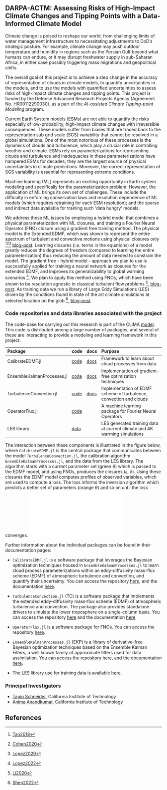 
## DARPA-ACTM: Assessing Risks of High-Impact Climate Changes and Tipping Points with a Data-Informed Climate Model

Climate change is poised to reshape our world, from challenging limits of water management infrastructure to necessitating adjustments to DoD’s strategic posture. For example, climate change may push outdoor temperature and humidity in regions such as the Persian Gulf beyond what humans can endure, or it may disrupt freshwater supply in sub-Saharan Africa, in either case possibly triggering mass migrations and geopolitical shifts. 

The overall goal of this project is to achieve a step change in the accuracy of representation of clouds in climate models, to quantify uncertainties in the models, and to use the models with quantified uncertainties to assess risks of high-impact climate changes and tipping points. This project is funded by the Defense Advanced Research Projects Agency (Agreement No. HR00112290030), as a part of the *AI-assisted Climate Tipping-point Modeling* program.

Current Earth System models (ESMs) are not able to quantify the risks especially of low-probability, high-impact climate changes with irreversible consequences. These models suffer from biases that are traced back to the representation sub grid scale (SGS) variability that cannot be resolved in a global simulations. One of the most notorious of these processes is the dynamics of clouds and turbulence, which play a crucial role in controlling weather and climate. ESMs rely on parameterizations for representing clouds and turbulence and inadequacies in these parameterizations have hampered ESMs for decades; they are the largest source of physical uncertainties in climate predictions. Moreover, the correct representation of SGS variability is essential for representing extreme conditions. 

Machine learning (ML) represents an exciting opportunity in Earth system modeling and specifically for the parameterization problem. However, the application of ML brings its own set of challenges. These include the difficulty in enforcing conservation laws and resolution dependence of ML models (which requires retraining for each ESM resolution); and the sparse and indirect data available for training such 'data hungry' models.

We address these ML issues by employing a hybrid model that combines a physical parameterization with ML closures, and training a Fourier Neural Operator (FNO) closure using a gradient free training method. The physical model is the Extended EDMF, which was shown to represent the entire spectrum of turbulent and convective motions using physical closures  only [^1][^2][^3] [blog-post](https://clima.caltech.edu/2020/12/04/resolving-small-scale-uncertainties-in-climate-models/). Learning closures (i.e. terms in the equations) of a model greatly reduces the degrees of freedom (compared to learning the entire parameterization) thus reducing the amount of data needed to constrain the model. The gradient free - hybrid model - approach we plan to use is successfully applied for training a neural network as closures for the extended EDMF, and improves its generalizability to global warming scenarios [^4]. We plan to apply this method using FNOs, which have been shown to be resolution agnostic in classical turbulent flow problems [^5], [blog-post](https://zongyi-li.github.io/blog/2020/fourier-pde/). As training data we run a library of Large Eddy Simulations (LES) driven by the conditions found in state of the art climate simulations at selected location on the glob [^6], [blog-post](https://clima.caltech.edu/2022/06/17/a-library-of-large-eddy-simulations-for-calibrating-cloud-parameterizations/).


### Code repositories and data libraries associated with the project

The code-base for carrying out this research is part of the CLiMA [model](https://github.com/CliMA). This code is distributed among a large number of packages, and several of these are interacting to provide a modeling and learning framework in this project.

Package                      | code  | docs | Purpose
:----------------------------|:------|:-----|:-------------------------------------------------------
CalibrateEDMF.jl             |[code](https://github.com/CliMA/CalibrateEDMF.jl) |[docs](https://clima.github.io/CalibrateEDMF.jl/dev/) | Framework to learn about cloud processes from data
EnsembleKalmanProcesses.jl   |[code](https://github.com/CliMA/EnsembleKalmanProcesses.jl) |[docs](https://clima.github.io/EnsembleKalmanProcesses.jl/dev/) | Implementation of gradient-free optimization techniques
TurbulenceConvection.jl      |[code](https://github.com/CliMA/TurbulenceConvection.jl) |[docs](https://clima.github.io/TurbulenceConvection.jl/dev/) | Implementation of EDMF scheme of turbulence, convection and clouds
OperatorFlux.jl              |[code](https://github.com/CliMA/OperatorFlux.jl) |      | A machine learning package for Fourier Neural Operators
LES library                  |[data](https://data.caltech.edu/records/20052)|      | LES generated training data at current climate and 4K warming simulations

The interaction between these components is illustrated in the figure below, where `CalibrateEDMF.jl`
is the central package that communicates between the model `TurbulenceConvection.jl`, the calibration algorithm `EnsembleKalmanProcesses.jl`, and the data from the LES library. The algorithm starts with a current parameter set (green $\theta$) which is passed to the EDMF model, and using FNOs, produces the closures ($\epsilon$, $\delta$). Using these closures the EDMF model computes profiles of observed variables, which are used to compute a loss. The loss informs the inversion algorithm which predicts a better set of parameters (orange $\theta$) and so on until the loss converges. 
![alt text](assets/dependency_diagram.pdf) 

Further information about the individual packages can be found in their documentation pages:

- `CalibrateEDMF.jl` is a software package that leverages the Bayesian optimization techniques housed in `EnsembleKalmanProcesses.jl` to learn cloud process parameterizations within an eddy-diffusivity mass-flux scheme (EDMF) of atmospheric turbulence and convection, and quantify their uncertainty. You can access the repository [here](https://github.com/CliMA/CalibrateEDMF.jl), and the documentation [here](https://clima.github.io/CalibrateEDMF.jl/dev/).

- `TurbulenceConvection.jl` (TC) is a software package that implements the extended eddy-diffusivity mass-flux scheme (EDMF) of atmospheric turbulence and convection. The package also provides standalone drivers to simulate the lower troposphere on a single-column basis. You can access the repository [here](https://github.com/CliMA/TurbulenceConvection.jl) and the documentation [here](https://clima.github.io/TurbulenceConvection.jl/dev/).

- `OperatorFlux.jl` is a software package for FNOs. You can access the repository [here](https://github.com/CliMA/OperatorFlux.jl).

- `EnsembleKalmanProcesses.jl` (EKP) is a library of derivative-free Bayesian optimization techniques based on the Ensemble Kalman Filters, a well known family of approximate filters used for data assimilation. You can access the repository [here](https://github.com/CliMA/EnsembleKalmanProcesses.jl), and the documentation [here](https://clima.github.io/EnsembleKalmanProcesses.jl/dev/).

- The LES library use for training data is available [here](https://data.caltech.edu/records/20052).


### Principal Investigators

- [Tapio Schneider](https://climate-dynamics.org/people/tapio-schneider/), California Institute of Technology
- [Anima Anandkumar](http://tensorlab.cms.caltech.edu/users/anima/), California Institute of Technology

## References

[^1]: [Tan2018](@cite)
[^2]: [Cohen2020](@cite)
[^3]: [Lopez2020](@cite)
[^4]: [Lopez2022](@cite)
[^5]: [Li2020](@cite)
[^6]: [Shen2022](@cite)
